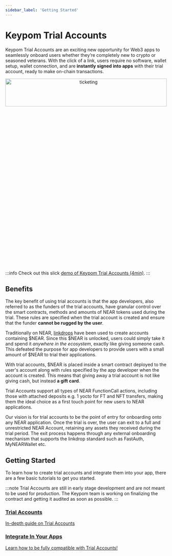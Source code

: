 ```yaml
---
sidebar_label: 'Getting Started'
---
```

# Keypom Trial Accounts

Keypom Trial Accounts are an exciting new opportunity for Web3 apps to seamlessly onboard users whether they’re completely new to crypto or seasoned veterans. With the click of a link, users require no software, wallet setup, wallet connection, and are **instantly signed into apps** with their trial account, ready to make on-chain transactions.


<p align="center">
  <img src={require("/static/img/docs/trial-accounts/trial-landing-page.png").default} width="100%" height="15%" alt="ticketing"/>
</p>

:::info
Check out this slick [demo of Keypom Trial Accounts (4min)](https://www.youtube.com/watch?v=rQf_wlA5eEw).
:::

## Benefits

The key benefit of using trial accounts is that the app developers, also referred to as the funders of the trial accounts, have granular control over the smart contracts, methods and amounts of NEAR tokens used during the trial. These rules are specified when the trial account is created and ensure that the funder **cannot be rugged by the user**.

Traditionally on NEAR, [linkdrops](../Concepts/LinkdropsAndAccessKeys/linkdrop-basics.md) have been used to create accounts containing $NEAR. Since this $NEAR is unlocked, users could simply take it and spend it *anywhere in the ecosystem*, exactly like giving someone cash. This defeated the purpose for app developers to provide users with a small amount of $NEAR to trial their applications.

With trial accounts, $NEAR is placed inside a smart contract deployed to the user's account along with rules specified by the app developer when the account is created. This means that giving away a trial account is not like giving cash, but instead **a gift card**.

Trial Accounts support all types of NEAR FunctionCall actions, including those with attached deposits e.g. 1 yocto for FT and NFT transfers, making them the ideal choice as a first touch point for new users to NEAR applications.

Our vision is for trial accounts to be the point of entry for onboarding onto any NEAR application. Once the trial is over, the user can exit to a full and unrestricted NEAR Account, retaining any assets they received during the trial period. The exit process happens through any external onboarding mechanism that supports the linkdrop standard such as FastAuth, MyNEARWallet etc.

## Getting Started

To learn how to create trial accounts and integrate them into your app, there are a few basic tutorials to get you started.

:::note
Trial Accounts are still in early stage development and are not meant to be used for production. The Keypom team is working on finalizing the contract and getting it audited as soon as possible.
:::

<div class="container">
  <div class="row">
    <div class="col">
      <a href="Creation/understanding-trial-accounts">
        <div class="card h-100 card-body">
          <div class="card__body">
            <h3 class="small-bottom-padding">Trial Accounts</h3>
            <p class="neutraltext">In-depth guide on Trial Accounts</p>
          </div>
        </div>
      </a>
    </div>
    <div class="col">
      <a href="Creation/drop-creation">
        <div class="card h-100 card-body">
          <div class="card__body">
            <h3 class="small-bottom-padding">Integrate In Your Apps</h3>
              <p class="neutraltext">Learn how to be fully compatible with Trial Accounts!</p>
          </div>
        </div>
      </a>
    </div>
  </div>
</div>
<br></br>